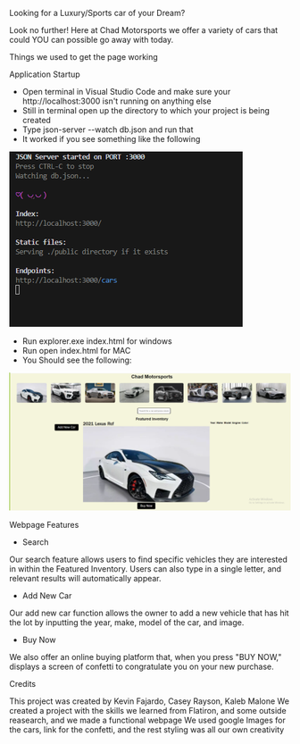 Looking for a Luxury/Sports car of your Dream?

Look no further! Here at Chad Motorsports we offer a variety of cars that could YOU can possible go away with today.

Things we used to get the page working

 Application Startup

* Open terminal in Visual Studio Code and make sure your http://localhost:3000 isn't running on anything else 
* Still in terminal open up the directory to which your project is being created
* Type json-server --watch db.json and run that 
* It worked if you see something like the following

![LOCAL HOST](./images/Capture13.PNG) 

* Run explorer.exe index.html for windows 
* Run open index.html for MAC
* You Should see the following:

 ![My Image](./images/Website.PNG)


Webpage Features

* Search

Our search feature allows users to find specific vehicles they are interested in within the Featured Inventory. Users can also type in a single letter, and relevant results will automatically appear. 

* Add New Car

Our add new car function allows the owner to add a new vehicle that has hit the lot by inputting the year, make, model of the car, and image.

* Buy Now

We also offer an online buying platform that, when you press "BUY NOW," displays a screen of confetti to congratulate you on your new purchase.

Credits 

This project was created by Kevin Fajardo, Casey Rayson, Kaleb Malone
We created a project with the skills we learned from Flatiron, and some outside reasearch, and we made a functional webpage
We used google Images for the cars, link for the confetti, and the rest styling was all our own creativity


